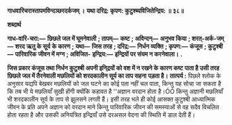 **गाधवारिचरास्तापमविन्दञ्छरदर्कजम् ।** **यथा दरिद्र: कृपण: कुटुश्ब्यविजितेन्द्रिय: ॥ ३८॥** 

**शब्दार्थ** 

**गाध-वारि-चरा:—** **छिछले जल में घूमनेवाली** **; तापम्—** **कष्ट** **; अविन्दन्—** **अनुभव किया** **; शरत्-अर्क-जम्—** **शरद ऋतु के सूर्य** **के कारण** **; यथा—** **जिस तरह** **; दरिद्र:—** **निर्धन व्यक्ति** **; कृपण:—** **कंजूस** **; कुटुश्बी—** **पारिवारिक जीवन में मग्न** **; अविजित-** **इन्द्रिय:—** **इन्द्रियों पर संयम न करनेवाला।** **.** 

**जिस प्रकार कंजूस तथा निर्धन कुटुश्बी अपनी इनि्द्रयों को वश में न रखने के कारण कष्ट** **पाता है उसी तरह छिछले जल में तैरनेवाली मछलियों को शरदकालीन सूर्य का ताप सहना** **पड़ता है।** **तात्पर्य :** पिछले श्लोक के अनुसार यद्यपि बेखबर मछलियों को जल घटने का कोई पता नहीं चल पाता, किन्तु यह सोचा जा सकता है कि तब भी ये मछलियाँ सुखी होंगी क्योंकि कहावत है ''अज्ञान वरदान होता है।ÓÓ किन्तु अज्ञानी मछलियाँ भी शरदकालीन सूर्य के ताप से झुलसने लगती हैं। इसी तरह भले ही कोई आसक्त कुटुश्बी आध्यात्मिक जीवन के प्रति अपने अज्ञान को वरदान माने किन्तु पारिवारिक जीवन की समस्याओं से वह सदैव विचलित होता रहता है और उसकी अनियंत्रित इन्द्रियाँ उसे दरअसल वेदना की स्थिति में डाल देती हैं।  